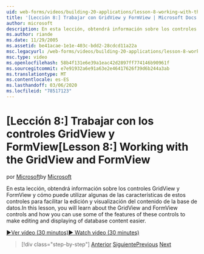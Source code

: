 ```yaml
---
uid: web-forms/videos/building-20-applications/lesson-8-working-with-the-gridview-and-formview
title: '[Lección 8:] Trabajar con GridView y FormView | Microsoft Docs'
author: microsoft
description: En esta lección, obtendrá información sobre los controles GridView y FormView y cómo puede utilizar algunas de las características de estos controles para crear y visuali...
ms.author: riande
ms.date: 11/29/2005
ms.assetid: be41acae-1e1e-403c-bdd2-28cdcd11a22a
msc.legacyurl: /web-forms/videos/building-20-applications/lesson-8-working-with-the-gridview-and-formview
msc.type: video
ms.openlocfilehash: 58b4f131e6e39a1eac42d2897ff774146b90961f
ms.sourcegitcommit: e7e91932a6e91a63e2e46417626f39d6b244a3ab
ms.translationtype: MT
ms.contentlocale: es-ES
ms.lasthandoff: 03/06/2020
ms.locfileid: "78517123"
---
```

# <a name="lesson-8-working-with-the-gridview-and-formview"></a><span data-ttu-id="ad636-103">[Lección 8:] Trabajar con los controles GridView y FormView</span><span class="sxs-lookup"><span data-stu-id="ad636-103">[Lesson 8:] Working with the GridView and FormView</span></span>

<span data-ttu-id="ad636-104">por [Microsoft](https://github.com/microsoft)</span><span class="sxs-lookup"><span data-stu-id="ad636-104">by [Microsoft](https://github.com/microsoft)</span></span>

<span data-ttu-id="ad636-105">En esta lección, obtendrá información sobre los controles GridView y FormView y cómo puede utilizar algunas de las características de estos controles para facilitar la edición y visualización del contenido de la base de datos.</span><span class="sxs-lookup"><span data-stu-id="ad636-105">In this lesson, you will learn about the GridView and FormView controls and how you can use some of the features of these controls to make editing and displaying of database content easier.</span></span>

[<span data-ttu-id="ad636-106">&#9654;Ver vídeo (30 minutos)</span><span class="sxs-lookup"><span data-stu-id="ad636-106">&#9654; Watch video (30 minutes)</span></span>](https://channel9.msdn.com/Blogs/ASP-NET-Site-Videos/lesson-8-working-with-the-gridview-and-formview)

> [!div class="step-by-step"]
> <span data-ttu-id="ad636-107">[Anterior](lesson-7-databinding-to-user-interface-controls.md)
> [Siguiente](watch-aspnet-development-in-action.md)</span><span class="sxs-lookup"><span data-stu-id="ad636-107">[Previous](lesson-7-databinding-to-user-interface-controls.md)
[Next](watch-aspnet-development-in-action.md)</span></span>
